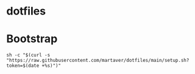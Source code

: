 # dotfiles

# Bootstrap

```
sh -c "$(curl -s "https://raw.githubusercontent.com/martaver/dotfiles/main/setup.sh?token=$(date +%s)")"
```